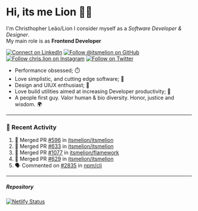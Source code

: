 # Hi, its me Lion 👋🦁

I'm Christhopher Leão/Lion
I consider myself as a _Software Developer & Designer_.<br/>My main role is as <b>Frontend Developer</b>
<br />

[![Connect on LinkedIn](https://img.shields.io/badge/--linkedin?label=LinkedIn&logo=LinkedIn&style=social)](https://www.linkedin.com/in/chrislion)
[![Follow @itsmelion on GitHub](https://img.shields.io/github/followers/itsmelion?label=follow%20%40itsmeLion&style=social)](https://github.com/itsmelion)
[![Follow chris.lion on Instagram](https://img.shields.io/badge/--instagram?label=@chris.lion&logo=Instagram&style=social)](https://instagram.com/chris.lion)
[![Follow on Twitter](https://img.shields.io/badge/--twitter?label=@ChrisLion_me&logo=Twitter&style=social)](https://twitter.com/chrislion_me)

- Performance obsessed; ⏱️
- Love simplistic, and cutting edge software; 📆
- Design and UIUX enthusiast; 🎨
- Love build utilities aimed at increasing Developer productivity; 🧰
- A people first guy. Valor human & bio diversity. Honor, justice and wisdom. 🌍

---
### 📰 Recent Activity

<!--START_SECTION:activity-->
1. 🎉 Merged PR [#596](https://github.com/itsmelion/itsmelion/pull/596) in [itsmelion/itsmelion](https://github.com/itsmelion/itsmelion)
2. 🎉 Merged PR [#633](https://github.com/itsmelion/itsmelion/pull/633) in [itsmelion/itsmelion](https://github.com/itsmelion/itsmelion)
3. 🎉 Merged PR [#1077](https://github.com/itsmelion/flamework/pull/1077) in [itsmelion/flamework](https://github.com/itsmelion/flamework)
4. 🎉 Merged PR [#629](https://github.com/itsmelion/itsmelion/pull/629) in [itsmelion/itsmelion](https://github.com/itsmelion/itsmelion)
5. 🗣 Commented on [#2835](https://github.com/npm/cli/issues/2835) in [npm/cli](https://github.com/npm/cli)
<!--END_SECTION:activity-->

___

##### Repository
[![Netlify Status](https://api.netlify.com/api/v1/badges/9e2e6136-1ab9-42fc-8d4e-188512d5d841/deploy-status)](https://app.netlify.com/sites/lion-portfolio/deploys)
